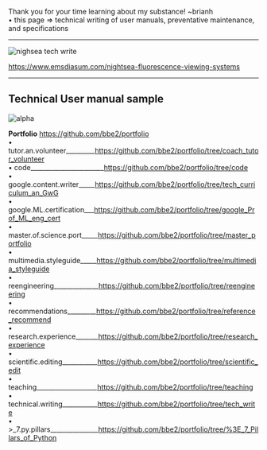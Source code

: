  Thank you for your time learning about my substance! ~brianh  
• this page => technical writing of user manuals, preventative maintenance, and specifications    

-----------

![nighsea tech write](https://user-images.githubusercontent.com/59778456/225685454-2c5b0546-8f3b-4732-8313-08ee3f055e84.PNG)


https://www.emsdiasum.com/nightsea-fluorescence-viewing-systems  

------------
## Technical User manual sample  
![alpha](https://user-images.githubusercontent.com/59778456/225686016-5dd735d8-141d-42e2-b16b-f2d0d241b386.JPG)


**Portfolio**  https://github.com/bbe2/portfolio  
• tutor.an.volunteer_________https://github.com/bbe2/portfolio/tree/coach_tutor_volunteer  
• code_______________________https://github.com/bbe2/portfolio/tree/code  
• google.content.writer_____https://github.com/bbe2/portfolio/tree/tech_curriculum_an_GwG  
• google.ML.certification___https://github.com/bbe2/portfolio/tree/google_Prof_ML_eng_cert  
• master.of.science.port_____https://github.com/bbe2/portfolio/tree/master_portfolio  
• multimedia.styleguide_____https://github.com/bbe2/portfolio/tree/multimedia_styleguide  
• reengineering______________https://github.com/bbe2/portfolio/tree/reengineering  
• recommendations_________https://github.com/bbe2/portfolio/tree/reference_recommend  
• research.experience_______https://github.com/bbe2/portfolio/tree/research_experience  
• scientific.editing___________https://github.com/bbe2/portfolio/tree/scientific_edit  
• teaching___________________https://github.com/bbe2/portfolio/tree/teaching  
• technical.writing___________https://github.com/bbe2/portfolio/tree/tech_write  
• >_7.py.pillars_______________https://github.com/bbe2/portfolio/tree/%3E_7_Pillars_of_Python  
